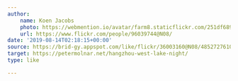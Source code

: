 ```yaml
---
author:
    name: Koen Jacobs
    photo: https://webmention.io/avatar/farm8.staticflickr.com/251df689953a3d08e9ed3b7a78588ad74c6fc74065d17ed057ff2f68ea5e4b48.jpg
    url: https://www.flickr.com/people/96039744@N08/
date: '2019-08-14T02:18:15+00:00'
source: https://brid-gy.appspot.com/like/flickr/36003160@N08/48527276102/96039744@N08
target: https://petermolnar.net/hangzhou-west-lake-night/
type: like

---
```


